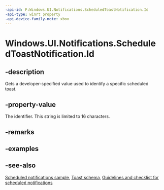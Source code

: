 ```yaml
---
-api-id: P:Windows.UI.Notifications.ScheduledToastNotification.Id
-api-type: winrt property
-api-device-family-note: xbox
---
```


<!-- Property syntax
public string Id { get;  set; }
-->

# Windows.UI.Notifications.ScheduledToastNotification.Id

## -description
Gets a developer-specified value used to identify a specific scheduled toast.

## -property-value
The identifier. This string is limited to 16 characters.

## -remarks

## -examples

## -see-also
[Scheduled notifications sample](https://github.com/microsoftarchive/msdn-code-gallery-microsoft/tree/master/Official%20Windows%20Platform%20Sample/Windows%208.1%20Store%20app%20samples/99866-Windows%208.1%20Store%20app%20samples/Scheduled%20notifications%20sample), [Toast schema](https://docs.microsoft.com/uwp/schemas/tiles/toastschema/schema-root), [Guidelines and checklist for scheduled notifications](https://docs.microsoft.com/windows/uwp/controls-and-patterns/tiles-and-notifications-choosing-a-notification-delivery-method)
